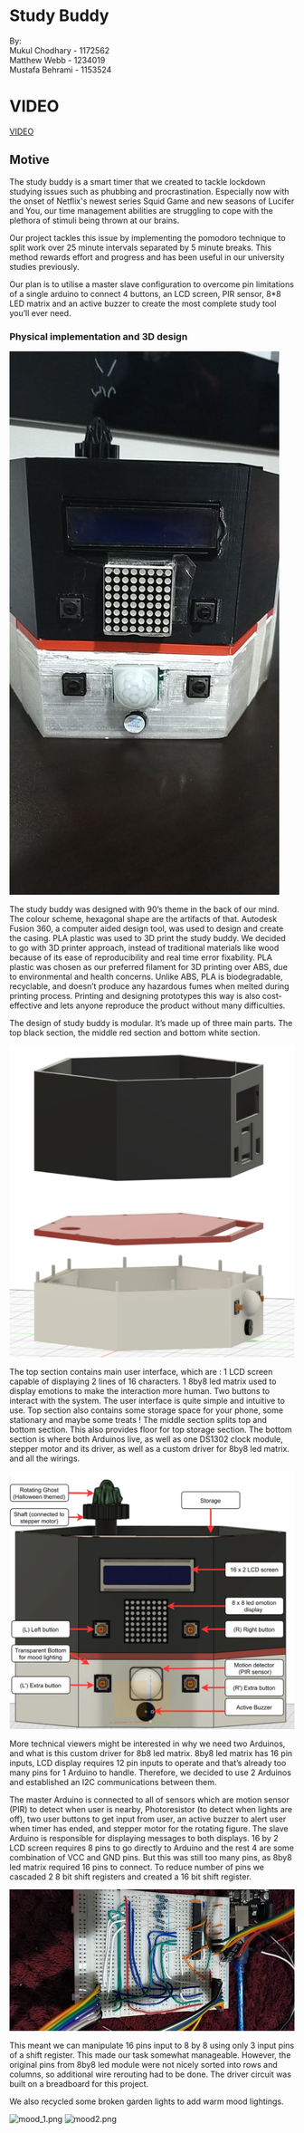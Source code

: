 # Study Buddy

By:\
Mukul Chodhary  - 1172562\
Matthew Webb    - 1234019\
Mustafa Behrami - 1153524

# VIDEO

[VIDEO](main/WED_09-00_G2_VID.mov)

## Motive
The study buddy is a smart timer that we created to tackle lockdown studying issues such as phubbing and procrastination. Especially now with the onset of Netflix's newest series Squid Game and new seasons of Lucifer and You, our time management abilities are struggling to cope with the plethora of stimuli being thrown at our brains.

Our project tackles this issue by implementing the pomodoro technique to split work over 25 minute intervals separated by 5 minute breaks. This method rewards effort and progress and has been useful in our university studies previously.

Our plan is to utilise a master slave configuration to overcome pin limitations of a single arduino to connect 4 buttons, an LCD screen, PIR sensor, 8*8 LED matrix and an active buzzer to create the most complete study tool you’ll ever need.



### Physical implementation and 3D design

![buddy.png](buddy.jpg)

The study buddy was designed with 90’s theme in the back of our mind. The colour scheme, hexagonal shape are the artifacts of that. Autodesk Fusion 360, a computer aided design tool,  was used to design and create the casing. PLA plastic was used to 3D print the study buddy. We decided to go with 3D printer approach, instead of traditional materials like wood because of its ease of reproducibility and real time error fixability. PLA plastic was chosen as our preferred filament for 3D printing over ABS, due to environmental and health concerns. Unlike ABS,  PLA is biodegradable, recyclable, and doesn’t produce any hazardous fumes when melted during printing process. 
Printing and designing prototypes this way is also cost-effective and lets anyone reproduce the product without many difficulties. 

The design of study buddy is modular. It’s made up of three main parts. The top black section, the middle red section and bottom white section. 

![modular_design.png](modular_design.png)

The top section contains main user interface, which are : 1 LCD screen capable of displaying 2 lines of 16 characters. 1 8by8 led matrix used to display emotions to make the interaction more human. Two buttons to interact with the system. The user interface is quite simple and intuitive to use. Top section also contains some storage space for your phone, some stationary and maybe some treats !
The middle section splits top and bottom section. This also provides floor for top storage section. 
The bottom section is where both Arduinos live, as well as one DS1302 clock module, stepper motor and its driver, as well as a custom driver for 8by8 led matrix.  and all the wirings. 

![front_panel.png](front_panel.png)

More technical viewers might be interested in why we need two Arduinos, and what is this custom driver for 8b8 led matrix. 8by8 led matrix has 16 pin inputs, LCD display requires 12 pin inputs to operate and that’s already too many pins for 1 Arduino to handle. Therefore, we decided to use 2 Arduinos and established an I2C communications between them. 

The master Arduino is connected to all of sensors which are motion sensor (PIR) to detect when user is nearby, Photoresistor (to detect when lights are off),  two user buttons to get input from user, an active buzzer to alert user when timer has ended, and stepper motor for the rotating figure. 
The slave Arduino is responsible for displaying messages to both displays. 16 by 2 LCD screen requires 8 pins to go directly to Arduino and the rest 4 are some combination of VCC and GND pins. But this was still too many pins, as 8by8 led matrix required 16 pins to connect. To reduce number of pins we cascaded 2 8 bit shift registers and created a 16 bit shift register.

![shift_register.png](shift_register.png)

This meant we can manipulate 16 pins input to 8 by 8 using only 3 input pins of a shift register. This made our task somewhat manageable. However, the original pins from 8by8 led module were not nicely sorted into rows and columns, so additional wire rerouting had to be done. The driver circuit was built on a breadboard for this project. 

We also recycled some broken garden lights to add warm mood lightings. 

![mood_1.png](mood_1.jpg) ![mood2.png](mood2.jpg) 
